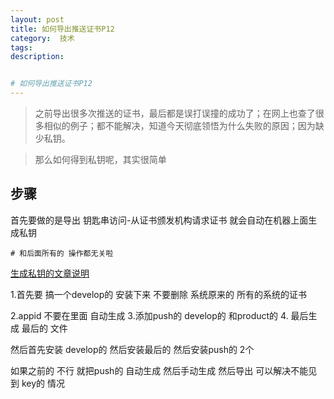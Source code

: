 ```yaml
---
layout: post
title: 如何导出推送证书P12
category:  技术
tags: 
description: 


# 如何导出推送证书P12
---
```

>之前导出很多次推送的证书，最后都是误打误撞的成功了；在网上也查了很多相似的例子；都不能解决，知道今天彻底领悟为什么失败的原因；因为缺少私钥。

>那么如何得到私钥呢，其实很简单

## 步骤
首先要做的是导出 钥匙串访问-从证书颁发机构请求证书
就会自动在机器上面生成私钥

    # 和后面所有的 操作都无关啦
    

    
[生成私钥的文章说明](http://www.2cto.com/kf/201401/270748.html)

1.首先要 搞一个develop的 安装下来     不要删除 系统原来的 所有的系统的证书

2.appid  不要在里面 自动生成
3.添加push的 develop的 和product的
4. 最后生成 最后的 文件

然后首先安装 develop的  然后安装最后的   然后安装push的 2个

如果之前的 不行 就把push的 自动生成  然后手动生成  然后导出
可以解决不能见到 key的 情况